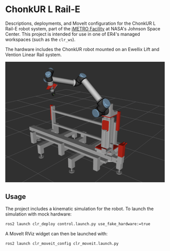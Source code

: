# ChonkUR L Rail-E

Descriptions, deployments, and MoveIt configuration for the ChonkUR L Rail-E robot system,
part of the [iMETRO Facility](https://ntrs.nasa.gov/citations/20240013956) at NASA's Johnson Space Center.
This project is intended for use in one of ER4's managed workspaces (such as the `clr_ws`).

The hardware includes the ChonkUR robot mounted on an Ewellix Lift and Vention Linear Rail system.

![alt text](./clr.png "CLR MockUp")

## Usage

The project includes a kinematic simulation for the robot.
To launch the simulation with mock hardware:

```bash
ros2 launch clr_deploy control.launch.py use_fake_hardware:=true
```

A MoveIt RViz widget can then be launched with:

```bash
ros2 launch clr_moveit_config clr_moveit.launch.py
```
